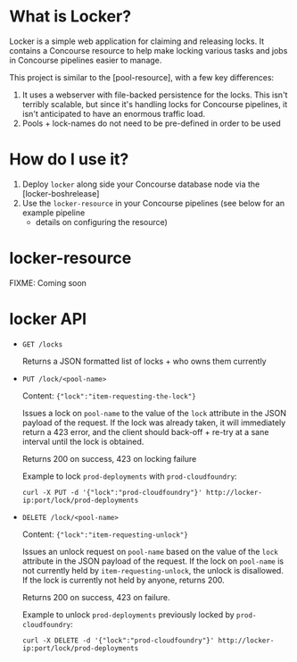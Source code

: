 # What is Locker?

Locker is a simple web application for claiming and releasing locks.
It contains a Concourse resource to help make locking various tasks
and jobs in Concourse pipelines easier to manage.

This project is similar to the [pool-resource], with a few key differences:

1) It uses a webserver with file-backed persistence for the locks. This isn't
   terribly scalable, but since it's handling locks for Concourse pipelines,
   it isn't anticipated to have an enormous traffic load.
2) Pools + lock-names do not need to be pre-defined in order to be used

# How do I use it?

1) Deploy `locker` along side your Concourse database node via the [locker-boshrelease]
2) Use the `locker-resource` in your Concourse pipelines (see below for an example pipeline
   + details on configuring the resource)

# locker-resource

FIXME: Coming soon


# locker API

* `GET /locks`

  Returns a JSON formatted list of locks + who owns them currently

* `PUT /lock/<pool-name>`

  Content: `{"lock":"item-requesting-the-lock"}`

  Issues a lock on `pool-name` to the value of the `lock` attribute in the JSON payload of the request.
  If the lock was already taken, it will immediately return a 423 error, and the client should back-off +
  re-try at a sane interval until the lock is obtained.

  Returns 200 on success, 423 on locking failure

  Example to lock `prod-deployments` with `prod-cloudfoundry`:

  ```
  curl -X PUT -d '{"lock":"prod-cloudfoundry"}' http://locker-ip:port/lock/prod-deployments
  ```

* `DELETE /lock/<pool-name>`

  Content: `{"lock":"item-requesting-unlock"}`

  Issues an unlock request on `pool-name` based on the value of the `lock` attribute in the JSON payload
  of the request. If the lock on `pool-name` is not currently held by `item-requesting-unlock`, the
  unlock is disallowed. If the lock is currently not held by anyone, returns 200.

  Returns 200 on success, 423 on failure.

  Example to unlock `prod-deployments` previously locked by `prod-cloudfoundry`:

  ```
  curl -X DELETE -d '{"lock":"prod-cloudfoundry"}' http://locker-ip:port/lock/prod-deployments
  ```
